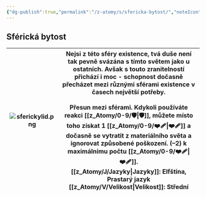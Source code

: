 ```yaml
---
{"dg-publish":true,"permalink":"/z-atomy/s/sfericka-bytost/","noteIcon":""}
---
```


## Sférická bytost

| ![sferickylid.png](/img/user/z_img/sferickylid.png) | Nejsi z této sféry existence, tvá duše není tak pevně svázána s tímto světem jako u ostatních. Avšak s touto zranitelností přichází i moc - schopnost dočasně přecházet mezi různými sférami existence v časech největší potřeby.<br><br>**Přesun mezi sférami.** Kdykoli používáte reakci [[z_Atomy/0-9/🛡️\|🛡️]], můžete místo toho získat 1 [[z_Atomy/0-9/❤️‍🩹\|❤️‍🩹]] a dočasně se vytratit z materiálního světa a **ignorovat** způsobené poškození. (**–2**) k maximálnímu počtu [[z_Atomy/0-9/❤️‍🩹\|❤️‍🩹]].<br>**[[z_Atomy/J/Jazyky\|Jazyky]]**: Elfština, Prastarý jazyk<br>[[z_Atomy/V/Velikost\|Velikost]]: Střední |
| -------------------- | --------------------------------------------------------------------------------------------------------------------------------------------------------------------------------------------------------------------------------------------------------------------------------------------------------------------------------------------------------------------------------------------------------------------------------------------------------------------------------------------------------------------------------------------- |
